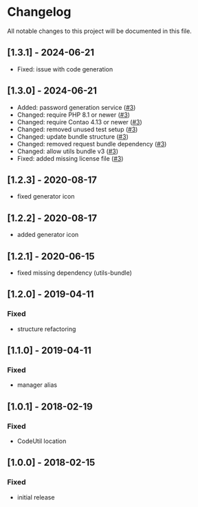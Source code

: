 # Changelog
All notable changes to this project will be documented in this file.

## [1.3.1] - 2024-06-21
- Fixed: issue with code generation

## [1.3.0] - 2024-06-21
- Added: password generation service ([#3](https://github.com/heimrichhannot/contao-code-generator-bundle/pull/3))
- Changed: require PHP 8.1 or newer ([#3](https://github.com/heimrichhannot/contao-code-generator-bundle/pull/3))
- Changed: require Contao 4.13 or newer ([#3](https://github.com/heimrichhannot/contao-code-generator-bundle/pull/3))
- Changed: removed unused test setup ([#3](https://github.com/heimrichhannot/contao-code-generator-bundle/pull/3))
- Changed: update bundle structure ([#3](https://github.com/heimrichhannot/contao-code-generator-bundle/pull/3))
- Changed: removed request bundle dependency ([#3](https://github.com/heimrichhannot/contao-code-generator-bundle/pull/3))
- Changed: allow utils bundle v3 ([#3](https://github.com/heimrichhannot/contao-code-generator-bundle/pull/3))
- Fixed: added missing license file ([#3](https://github.com/heimrichhannot/contao-code-generator-bundle/pull/3))

## [1.2.3] - 2020-08-17
- fixed generator icon

## [1.2.2] - 2020-08-17
- added generator icon

## [1.2.1] - 2020-06-15
- fixed missing dependency (utils-bundle)

## [1.2.0] - 2019-04-11

### Fixed
- structure refactoring

## [1.1.0] - 2019-04-11

### Fixed
- manager alias

## [1.0.1] - 2018-02-19

### Fixed
- CodeUtil location

## [1.0.0] - 2018-02-15

### Fixed
- initial release
